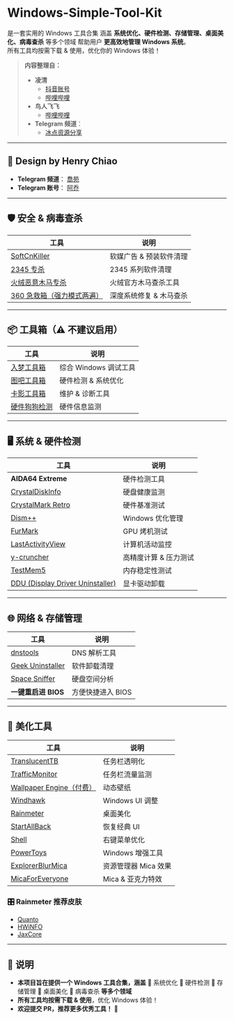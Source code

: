 # Windows-Simple-Tool-Kit  
是一套实用的 Windows 工具合集
涵盖 **系统优化、硬件检测、存储管理、桌面美化、病毒查杀** 等多个领域
帮助用户 **更高效地管理 Windows 系统**。  
所有工具均按需下载 & 使用，优化你的 Windows 体验！
> **内容整理自：**  
> - **凌清**  
>   - [抖音账号](https://m.douyin.com/share/user/MS4wLjABAAAAF4h2qs-kUzSJ0q5WVQgEXoyU8ybMzVm34n6S0-GAlGat3PSbKzCNtM5c99FCUJ1-)  
>   - [哔哩哔哩](https://space.bilibili.com/107041356)  
> - **鸟人飞飞**  
>   - [哔哩哔哩](https://space.bilibili.com/956530?&unique_k=2333)  
> - **Telegram 频道**：
>   - [冰点资源分享 ](https://t.me/ZGQincLiqun/3319)  

---

## 🎨 **Design by Henry Chiao**  
- **Telegram 频道**： [喬苑](https://t.me/Qiao_blog)  
- **Telegram 账号**： [阿乔](https://t.me/Hemry_Chiao)  

---

## 🛡️ 安全 & 病毒查杀
| 工具 | 说明 |
|------|------|
| [SoftCnKiller](https://free.lanzoui.com/b0cpu1guf) | 软媒广告 & 预装软件清理 |
| [2345 专杀](https://free.lanzoub.com/inTQL0v56jwj) | 2345 系列软件清理 |
| [火绒恶意木马专杀](https://bbs.huorong.cn/thread-18575-1-1.html) | 火绒官方木马查杀工具 |
| [360 急救箱（强力模式两遍）](https://weishi.360.cn/jijiuxiang) | 深度系统修复 & 木马查杀 |

---

## 📦 工具箱（⚠️ 不建议启用）
| 工具 | 说明 |
|------|------|
| [入梦工具箱](https://rmsys.top/RMTool.html) | 综合 Windows 调试工具 |
| [图吧工具箱](http://www.tbtool.cn/) | 硬件检测 & 系统优化 |
| [卡影工具箱](http://www.kbtool.cn/) | 维护 & 诊断工具 |
| [硬件狗狗检测](http://yjgg.mydrivers.com/) | 硬件信息监测 |

---

## 🖥️ 系统 & 硬件检测
| 工具 | 说明 |
|------|------|
| **AIDA64 Extreme** | 硬件检测工具 |
| [CrystalDiskInfo](https://crystalmark.info/en/software/crystaldiskinfo/) | 硬盘健康监测 |
| [CrystalMark Retro](https://crystalmark.info/en/download/#google_vignette) | 硬件基准测试 |
| [Dism++](https://github.com/Chuyu-Team/Dism-Multi-language/releases) | Windows 优化管理 |
| [FurMark](https://geeks3d.com/furmark/) | GPU 烤机测试 |
| [LastActivityView](https://www.nirsoft.net/utils/computer_activity_view.html) | 计算机活动监控 |
| [y-cruncher](http://numberworld.org/y-cruncher/) | 高精度计算 & 压力测试 |
| [TestMem5](https://github.com/CoolCmd/TestMem5/releases) | 内存稳定性测试 |
| [DDU (Display Driver Uninstaller)](https://www.wagnardsoft.com/) | 显卡驱动卸载 |

---

## 🌐 网络 & 存储管理
| 工具 | 说明 |
|------|------|
| [dnstools](https://github.com/Kukaina/dnstools) | DNS 解析工具 |
| [Geek Uninstaller](https://geekuninstaller.com/) | 软件卸载清理 |
| [Space Sniffer](http://www.uderzo.it/main_products/space_sniffer/index.html) | 硬盘空间分析 |
| **一键重启进 BIOS** | 方便快捷进入 BIOS |

---

## 🎨 美化工具
| 工具 | 说明 |
|------|------|
| [TranslucentTB](https://www.translucenttb.com/) | 任务栏透明化 |
| [TrafficMonitor](https://github.com/zhongyang219/TrafficMonitor) | 任务栏流量监测 |
| [Wallpaper Engine（付费）](https://store.steampowered.com/app/431960/Wallpaper_Engine/) | 动态壁纸 |
| [Windhawk](https://windhawk.net/) | Windows UI 调整 |
| [Rainmeter](https://www.rainmeter.net/) | 桌面美化 |
| [StartAllBack](https://www.ghxi.com/startallback.html) | 恢复经典 UI |
| [Shell](https://nilesoft.org/download) | 右键菜单优化 |
| [PowerToys](https://github.com/microsoft/PowerToys) | Windows 增强工具 |
| [ExplorerBlurMica](https://github.com/Maplespe/ExplorerBlurMica) | 资源管理器 Mica 效果 |
| [MicaForEveryone](https://github.com/MicaForEveryone/MicaForEveryone) | Mica & 亚克力特效 |

### 🎛️ **Rainmeter 推荐皮肤**
- [Quanto](https://github.com/SteveHsuDrawing/quanto/)  
- [HWiNFO](https://www.hwinfo.com/download/)  
- [JaxCore](https://jaxcore.app/)  

---

## 📌 说明
- **本项目旨在提供一个 Windows 工具合集，涵盖** 🔹 系统优化 🔹 硬件检测 🔹 存储管理 🔹 桌面美化 🔹 病毒查杀 **等多个领域**  
- **所有工具均按需下载 & 使用**，优化 Windows 体验！  
- **欢迎提交 PR，推荐更多优秀工具！** 🚀  
